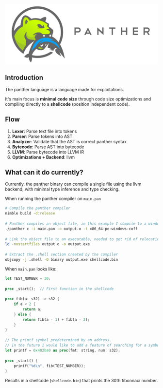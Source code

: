 <img src="./logo.svg">

## Introduction
The panther language is a language made for exploitations.

It's main focus is **minimal code size** through code size 
optimizations and compiling directly to a **shellcode** (position independent code).

## Flow

1. **Lexer**: Parse text file into tokens
2. **Parser**: Parse tokens into AST
3. **Analyzer**: Validate that the AST is correct panther syntax
4. **Bytecode**: Parse AST into bytecode
5. **LLVM**: Parse bytecode into LLVM IR
6. **Optimizations + Backend**: llvm

## What can it do currently? 
Currently, the panther binary can compile a single file using the llvm backend, with minimal type inference and type checking.

When running the panther compiler on ``main.pan``
```bash
# Compile the panther compiler
nimble build -d:release

# Panther compiles an object file, in this example I compile to a windows COFF
./panther c -i main.pan -o output.o -t x86_64-pe-windows-coff

# Link the object file to an executable, needed to get rid of relocations
ld -nostartfiles output.o -o output.exe

# Extract the .shell section created by the compiler
objcopy -j .shell -O binary output.exe shellcode.bin
```

When ``main.pan`` looks like:
```rust
let TEST_NUMBER = 30;

proc _start();  // First function in the shellcode

proc fib(a: s32) -> s32 {
    if a < 2 {
        return a;
    } else {
        return fib(a - 1) + fib(a - 2);
    }
}

// The printf symbol predetermined by an address.
// In the future I would like to add a feature of searching for a symbol at runtime.
let printf = 0x402ba0 as proc(fmt: string, num: s32);

proc _start() {
    printf("%d\n", fib(TEST_NUMBER));
}
```

Results in a shellcode (``shellcode.bin``) that prints the 30th fibonnaci number.
